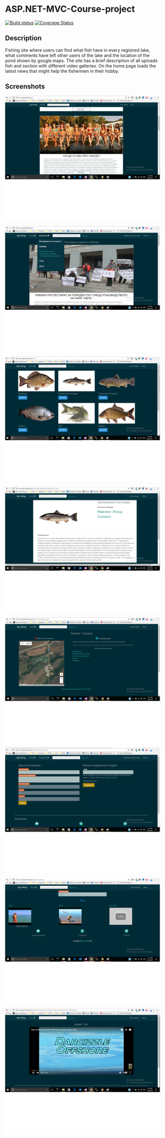 # ASP.NET-MVC-Course-project
[![Build status](https://ci.appveyor.com/api/projects/status/4edu429qor0tix61?svg=true)](https://ci.appveyor.com/project/pavelangelov/asp-net-mvc-course-project)
[![Coverage Status](https://coveralls.io/repos/github/pavelangelov/ASP.NET-MVC-Course-project/badge.svg?branch=master)](https://coveralls.io/github/pavelangelov/ASP.NET-MVC-Course-project?branch=master)

## Description
Fishing site where users can find what fish have in every registred lake, what comments have left other users of the lake and the location of the pond shown by google.maps. The site has a brief description of all uploads fish and section with different video galleries. On the home page loads the latest news that might help the fishermen in their hobby.

## Screenshots

![Alt text](/Screenshots/Home-page.png?raw=true "Home page")

![Alt text](/Screenshots/Moderator-Home.png?raw=true "Moderator home page")

![Alt text](/Screenshots/FishList.png?raw=true "List with all fish")

![Alt text](/Screenshots/Single-Fish.png?raw=true "Fish info page")

![Alt text](/Screenshots/Lake.png?raw=true "Lake page")

![Alt text](/Screenshots/Lake-Add.png?raw=true "Moderator add lake page")

![Alt text](/Screenshots/VideoGallery.png?raw=true "Video gallery")

![Alt text](/Screenshots/Single-Video.png?raw=true "Single video page")
